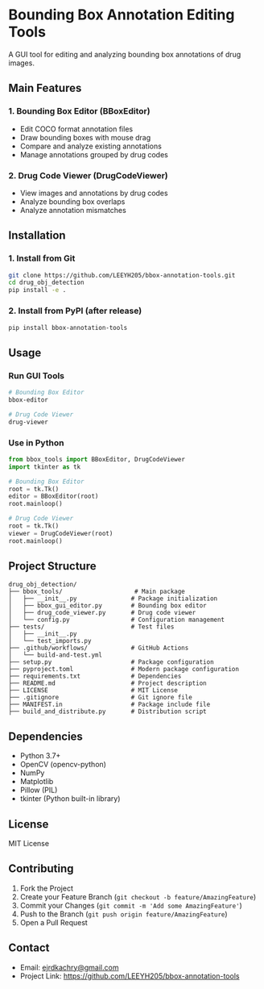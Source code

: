# Bounding Box Annotation Editing Tools

A GUI tool for editing and analyzing bounding box annotations of drug images.

## Main Features

### 1. Bounding Box Editor (BBoxEditor)
- Edit COCO format annotation files
- Draw bounding boxes with mouse drag
- Compare and analyze existing annotations
- Manage annotations grouped by drug codes

### 2. Drug Code Viewer (DrugCodeViewer)
- View images and annotations by drug codes
- Analyze bounding box overlaps
- Analyze annotation mismatches

## Installation

### 1. Install from Git
```bash
git clone https://github.com/LEEYH205/bbox-annotation-tools.git
cd drug_obj_detection
pip install -e .
```

### 2. Install from PyPI (after release)
```bash
pip install bbox-annotation-tools
```

## Usage

### Run GUI Tools
```bash
# Bounding Box Editor
bbox-editor

# Drug Code Viewer
drug-viewer
```

### Use in Python
```python
from bbox_tools import BBoxEditor, DrugCodeViewer
import tkinter as tk

# Bounding Box Editor
root = tk.Tk()
editor = BBoxEditor(root)
root.mainloop()

# Drug Code Viewer
root = tk.Tk()
viewer = DrugCodeViewer(root)
root.mainloop()
```

## Project Structure

```
drug_obj_detection/
├── bbox_tools/                    # Main package
│   ├── __init__.py               # Package initialization
│   ├── bbox_gui_editor.py        # Bounding box editor
│   ├── drug_code_viewer.py       # Drug code viewer
│   └── config.py                 # Configuration management
├── tests/                        # Test files
│   ├── __init__.py
│   └── test_imports.py
├── .github/workflows/            # GitHub Actions
│   └── build-and-test.yml
├── setup.py                      # Package configuration
├── pyproject.toml                # Modern package configuration
├── requirements.txt              # Dependencies
├── README.md                     # Project description
├── LICENSE                       # MIT License
├── .gitignore                    # Git ignore file
├── MANIFEST.in                   # Package include file
├── build_and_distribute.py       # Distribution script
```

## Dependencies

- Python 3.7+
- OpenCV (opencv-python)
- NumPy
- Matplotlib
- Pillow (PIL)
- tkinter (Python built-in library)

## License

MIT License

## Contributing

1. Fork the Project
2. Create your Feature Branch (`git checkout -b feature/AmazingFeature`)
3. Commit your Changes (`git commit -m 'Add some AmazingFeature'`)
4. Push to the Branch (`git push origin feature/AmazingFeature`)
5. Open a Pull Request

## Contact

- Email: ejrdkachry@gmail.com
- Project Link: https://github.com/LEEYH205/bbox-annotation-tools 